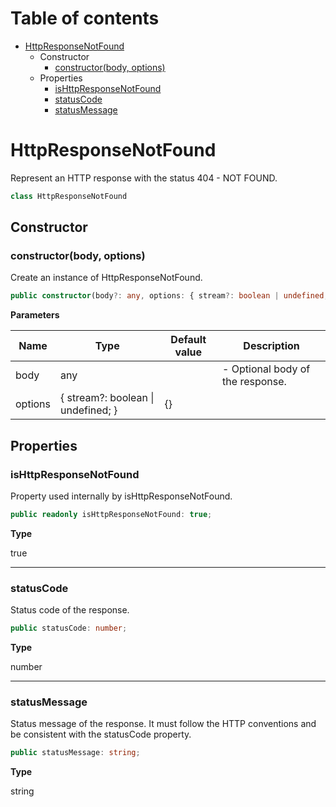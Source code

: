 # Table of contents

* [HttpResponseNotFound][ClassDeclaration-16]
    * Constructor
        * [constructor(body, options)][Constructor-16]
    * Properties
        * [isHttpResponseNotFound][PropertyDeclaration-37]
        * [statusCode][PropertyDeclaration-38]
        * [statusMessage][PropertyDeclaration-39]

# HttpResponseNotFound

Represent an HTTP response with the status 404 - NOT FOUND.

```typescript
class HttpResponseNotFound
```
## Constructor

### constructor(body, options)

Create an instance of HttpResponseNotFound.

```typescript
public constructor(body?: any, options: { stream?: boolean | undefined; } = {});
```

**Parameters**

| Name    | Type                                   | Default value | Description                      |
| ------- | -------------------------------------- | ------------- | -------------------------------- |
| body    | any                                    |               | - Optional body of the response. |
| options | { stream?: boolean &#124; undefined; } | {}            |                                  |

## Properties

### isHttpResponseNotFound

Property used internally by isHttpResponseNotFound.

```typescript
public readonly isHttpResponseNotFound: true;
```

**Type**

true

----------

### statusCode

Status code of the response.

```typescript
public statusCode: number;
```

**Type**

number

----------

### statusMessage

Status message of the response. It must follow the HTTP conventions
and be consistent with the statusCode property.

```typescript
public statusMessage: string;
```

**Type**

string

[ClassDeclaration-16]: httpresponsenotfound.md#httpresponsenotfound
[Constructor-16]: httpresponsenotfound.md#constructorbody-options
[PropertyDeclaration-37]: httpresponsenotfound.md#ishttpresponsenotfound
[PropertyDeclaration-38]: httpresponsenotfound.md#statuscode
[PropertyDeclaration-39]: httpresponsenotfound.md#statusmessage